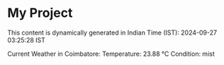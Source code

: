 # My Project

This content is dynamically generated in Indian Time (IST): 2024-09-27 03:25:28 IST


Current Weather in Coimbatore:
Temperature: 23.88 °C
Condition: mist
